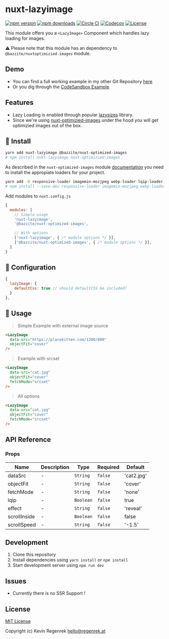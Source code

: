 # nuxt-lazyimage

[![npm version][npm-version-src]][npm-version-href]
[![npm downloads][npm-downloads-src]][npm-downloads-href]
[![Circle CI][circle-ci-src]][circle-ci-href]
[![Codecov][codecov-src]][codecov-href]
[![License][license-src]][license-href]


This module offers you a `<LazyImage>` Component which handles lazy loading for images. 

⚠️ Please note that this module has an dependency to `@bazzite/nuxtoptimizied-images` module. 


## Demo

* You can find a full working example in my other Git Repository [here](https://github.com/regenrek/nuxt-lazysizes-aspect-ratio-blur)
* Or you dig through the [CodeSandbox Example](https://codesandbox.io/s/nuxtjs-lazysizes-aspect-ratio-blur-5e3rv)


## Features

* Lazy Loading is enabled through popular [lazysizes](https://github.com/aFarkas/lazysizes) library.
* Since we're using [nuxt-optimizied-images](https://github.com/bazzite/nuxt-optimized-images) under the hood you will get optimizied images out of the box.

## 🎯 Install

```bash
yarn add nuxt-lazyimage @bazzite/nuxt-optimized-images
# npm install nuxt-lazyimage nuxt-optimizied-images
```

As described in the `nuxt-optimized-images` module [documentation](https://github.com/bazzite/nuxt-optimized-images#optimization-packages) you need to install the appropiate loaders for your project.

```bash
yarn add -D responsive-loader imagemin-mozjpeg webp-loader lqip-loader
# npm install --save-dev responsive-loader imagemin-mozjpeg webp-loader
```

Add modules to  `nuxt.config.js`

```js
{
  modules: [
    // Simple usage
    'nuxt-lazyimage',
    '@bazzite/nuxt-optimized-images',

    // With options
    ['nuxt-lazyimage', { /* module options */ }],
    ['@bazzite/nuxt-optimized-images', { /* module options */ }],
  ]
}
```

## 📌 Configuration

```js
{
  lazyImage: {
    defaultCss: true // should defaultCSS be included?
  }
},
```

## 🚀 Usage

> Simple Example with external image source
```html
<LazyImage
  data-src="https://placekitten.com/1200/800"
  objectFit="cover"
/>
```

> Example with srcset
```html
<LazyImage
  data-src="cat.jpg"
  objectFit="cover"
  fetchMode="srcset"
/>
```

> All options
```html
<LazyImage
  data-src="cat.jpg"
  objectFit="cover"
  fetchMode="srcset"
/>
```

## API Reference

### Props

|Name|Description|Type|Required|Default|
|---|---|---|---|---|
|dataSrc|-|`String`|`false`|'cat2.jpg'|
|objectFit|-|`String`|`false`|'cover'|
|fetchMode|-|`String`|`false`|'none'|
|lqip|-|`Boolean`|`false`|true|
|effect|-|`String`|`false`|'reveal'|
|scrollInside|-|`Boolean`|`false`|false|
|scrollSpeed|-|`String`|`false`|'-1.5'|




## Development

1. Clone this repository
2. Install dependencies using `yarn install` or `npm install`
3. Start development server using `npm run dev`

## Issues

* Currently there is no SSR Support !

## License

[MIT License](./LICENSE)

Copyright (c) Kevin Regenrek <hello@regenrek.at>

<!-- Badges -->
[npm-version-src]: https://img.shields.io/npm/v/nuxt-lazyimage/latest.svg?style=flat-square
[npm-version-href]: https://npmjs.com/package/nuxt-lazyimage

[npm-downloads-src]: https://img.shields.io/npm/dt/nuxt-lazyimage.svg?style=flat-square
[npm-downloads-href]: https://npmjs.com/package/nuxt-lazyimage

[circle-ci-src]: https://img.shields.io/circleci/project/github/regenrek/nuxt-lazyimage.svg?style=flat-square
[circle-ci-href]: https://circleci.com/gh/regenrek/nuxt-lazyimage

[codecov-src]: https://img.shields.io/codecov/c/github/regenrek/nuxt-lazyimage.svg?style=flat-square
[codecov-href]: https://codecov.io/gh/regenrek/nuxt-lazyimage

[license-src]: https://img.shields.io/npm/l/nuxt-lazyimage.svg?style=flat-square
[license-href]: https://npmjs.com/package/nuxt-lazyimage
